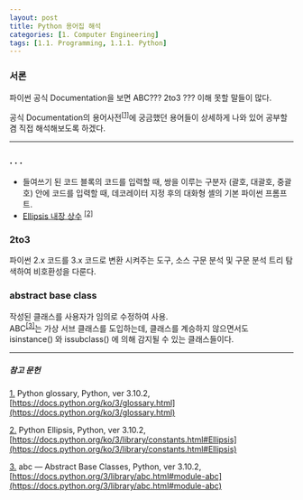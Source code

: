 ```yaml
---
layout: post
title: Python 용어집 해석
categories: [1. Computer Engineering]
tags: [1.1. Programming, 1.1.1. Python]
---
```


### 서론

파이썬 공식 Documentation을 보면 ABC??? 2to3 ??? 이해 못할 말들이 많다.

공식 Documentation의 용어사전<sup><a href="#footnote_1_1" name="footnote_1_2">[1]</a></sup>에 궁금했던 용어들이 상세하게 나와 있어 공부할 겸 직접 해석해보도록 하겠다.

---

### . . . 


* 들여쓰기 된 코드 블록의 코드를 입력할 때, 쌍을 이루는 구분자 (괄호, 대괄호, 중괄호) 안에 코드를 입력할 때, 데코레이터 지정 후의 대화형 셸의 기본 파이썬 프롬프트.
* [Ellipsis 내장 상수](https://maizer2.github.io/용어_python/2022/02/14/Python-Ellipsis.html) <sup><a href="#footnote_2_1" name="footnote_2_2">[2]</a></sup>

### 2to3

파이썬 2.x 코드를 3.x 코드로 변환 시켜주는 도구, 소스 구문 분석 및 구문 분석 트리 탐색하여 비호환성을 다룬다.

### abstract base class

작성된 클래스를 사용자가 임의로 수정하여 사용.  
ABC<sup><a href="#footnote_3_1" name="footnote_3_2">[3]</a></sup>는 가상 서브 클래스를 도입하는데, 클래스를 계승하지 않으면서도 isinstance() 와 issubclass() 에 의해 감지될 수 있는 클래스들이다.

---

##### 참고 문헌

<a href="#footnote_1_2" name="footnote_1_1">1.</a> Python glossary, Python, ver 3.10.2, [https://docs.python.org/ko/3/glossary.html](https://docs.python.org/ko/3/glossary.html)

<a href="#footnote_2_2" name="footnote_2_1">2.</a> Python Ellipsis, Python, ver 3.10.2,[https://docs.python.org/ko/3/library/constants.html#Ellipsis](https://docs.python.org/ko/3/library/constants.html#Ellipsis)

<a href="#footnote_3_2" name="footnote_3_1">3.</a> abc — Abstract Base Classes, Python, ver 3.10.2,[https://docs.python.org/3/library/abc.html#module-abc](https://docs.python.org/3/library/abc.html#module-abc)
